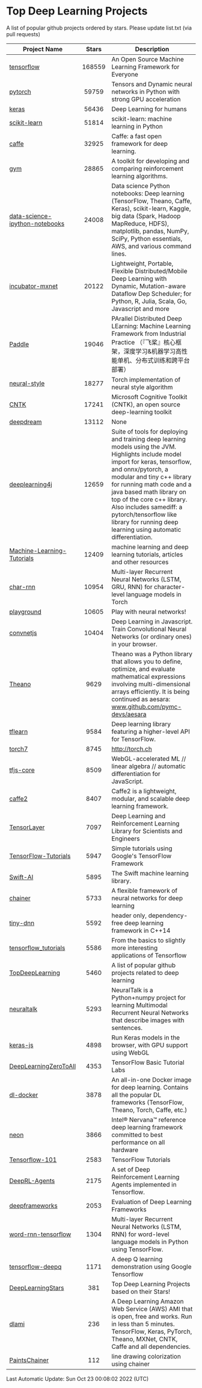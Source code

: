 # Top Deep Learning Projects
A list of popular github projects ordered by stars.
Please update list.txt (via pull requests)

|Project Name| Stars | Description |
| ---------- |:-----:| ----------- |
| [tensorflow](https://github.com/tensorflow/tensorflow) | 168559 | An Open Source Machine Learning Framework for Everyone |
| [pytorch](https://github.com/pytorch/pytorch) | 59759 | Tensors and Dynamic neural networks in Python with strong GPU acceleration |
| [keras](https://github.com/keras-team/keras) | 56436 | Deep Learning for humans |
| [scikit-learn](https://github.com/scikit-learn/scikit-learn) | 51814 | scikit-learn: machine learning in Python |
| [caffe](https://github.com/BVLC/caffe) | 32925 | Caffe: a fast open framework for deep learning. |
| [gym](https://github.com/openai/gym) | 28865 | A toolkit for developing and comparing reinforcement learning algorithms. |
| [data-science-ipython-notebooks](https://github.com/donnemartin/data-science-ipython-notebooks) | 24008 | Data science Python notebooks: Deep learning (TensorFlow, Theano, Caffe, Keras), scikit-learn, Kaggle, big data (Spark, Hadoop MapReduce, HDFS), matplotlib, pandas, NumPy, SciPy, Python essentials, AWS, and various command lines. |
| [incubator-mxnet](https://github.com/apache/incubator-mxnet) | 20122 | Lightweight, Portable, Flexible Distributed/Mobile Deep Learning with Dynamic, Mutation-aware Dataflow Dep Scheduler; for Python, R, Julia, Scala, Go, Javascript and more |
| [Paddle](https://github.com/PaddlePaddle/Paddle) | 19046 | PArallel Distributed Deep LEarning: Machine Learning Framework from Industrial Practice （『飞桨』核心框架，深度学习&机器学习高性能单机、分布式训练和跨平台部署） |
| [neural-style](https://github.com/jcjohnson/neural-style) | 18277 | Torch implementation of neural style algorithm |
| [CNTK](https://github.com/microsoft/CNTK) | 17241 | Microsoft Cognitive Toolkit (CNTK), an open source deep-learning toolkit |
| [deepdream](https://github.com/google/deepdream) | 13112 | None |
| [deeplearning4j](https://github.com/deeplearning4j/deeplearning4j) | 12659 | Suite of tools for deploying and training deep learning models using the JVM. Highlights include model import for keras, tensorflow, and onnx/pytorch, a modular and tiny c++ library for running math code and a java based math library on top of the core c++ library. Also includes samediff: a pytorch/tensorflow like library for running deep learning using automatic differentiation. |
| [Machine-Learning-Tutorials](https://github.com/ujjwalkarn/Machine-Learning-Tutorials) | 12409 | machine learning and deep learning tutorials, articles and other resources  |
| [char-rnn](https://github.com/karpathy/char-rnn) | 10954 | Multi-layer Recurrent Neural Networks (LSTM, GRU, RNN) for character-level language models in Torch |
| [playground](https://github.com/tensorflow/playground) | 10605 | Play with neural networks! |
| [convnetjs](https://github.com/karpathy/convnetjs) | 10404 | Deep Learning in Javascript. Train Convolutional Neural Networks (or ordinary ones) in your browser. |
| [Theano](https://github.com/Theano/Theano) | 9629 | Theano was a Python library that allows you to define, optimize, and evaluate mathematical expressions involving multi-dimensional arrays efficiently. It is being continued as aesara: www.github.com/pymc-devs/aesara |
| [tflearn](https://github.com/tflearn/tflearn) | 9584 | Deep learning library featuring a higher-level API for TensorFlow. |
| [torch7](https://github.com/torch/torch7) | 8745 | http://torch.ch |
| [tfjs-core](https://github.com/tensorflow/tfjs-core) | 8509 | WebGL-accelerated ML // linear algebra // automatic differentiation for JavaScript. |
| [caffe2](https://github.com/facebookarchive/caffe2) | 8407 | Caffe2 is a lightweight, modular, and scalable deep learning framework. |
| [TensorLayer](https://github.com/tensorlayer/TensorLayer) | 7097 | Deep Learning and Reinforcement Learning Library for Scientists and Engineers  |
| [TensorFlow-Tutorials](https://github.com/nlintz/TensorFlow-Tutorials) | 5947 | Simple tutorials using Google's TensorFlow Framework |
| [Swift-AI](https://github.com/Swift-AI/Swift-AI) | 5895 | The Swift machine learning library. |
| [chainer](https://github.com/chainer/chainer) | 5733 | A flexible framework of neural networks for deep learning |
| [tiny-dnn](https://github.com/tiny-dnn/tiny-dnn) | 5592 | header only, dependency-free deep learning framework in C++14 |
| [tensorflow_tutorials](https://github.com/pkmital/tensorflow_tutorials) | 5586 | From the basics to slightly more interesting applications of Tensorflow |
| [TopDeepLearning](https://github.com/aymericdamien/TopDeepLearning) | 5460 | A list of popular github projects related to deep learning |
| [neuraltalk](https://github.com/karpathy/neuraltalk) | 5293 | NeuralTalk is a Python+numpy project for learning Multimodal Recurrent Neural Networks that describe images with sentences. |
| [keras-js](https://github.com/transcranial/keras-js) | 4898 | Run Keras models in the browser, with GPU support using WebGL |
| [DeepLearningZeroToAll](https://github.com/hunkim/DeepLearningZeroToAll) | 4353 | TensorFlow Basic Tutorial Labs |
| [dl-docker](https://github.com/floydhub/dl-docker) | 3878 | An all-in-one Docker image for deep learning. Contains all the popular DL frameworks (TensorFlow, Theano, Torch, Caffe, etc.) |
| [neon](https://github.com/NervanaSystems/neon) | 3866 | Intel® Nervana™ reference deep learning framework committed to best performance on all hardware |
| [Tensorflow-101](https://github.com/sjchoi86/Tensorflow-101) | 2583 | TensorFlow Tutorials |
| [DeepRL-Agents](https://github.com/awjuliani/DeepRL-Agents) | 2175 | A set of Deep Reinforcement Learning Agents implemented in Tensorflow. |
| [deepframeworks](https://github.com/zer0n/deepframeworks) | 2053 | Evaluation of Deep Learning Frameworks |
| [word-rnn-tensorflow](https://github.com/hunkim/word-rnn-tensorflow) | 1304 | Multi-layer Recurrent Neural Networks (LSTM, RNN) for word-level language models in Python using TensorFlow. |
| [tensorflow-deepq](https://github.com/siemanko/tensorflow-deepq) | 1171 | A deep Q learning demonstration using Google Tensorflow |
| [DeepLearningStars](https://github.com/hunkim/DeepLearningStars) | 381 | Top Deep Learning Projects based on their Stars! |
| [dlami](https://github.com/ritchieng/dlami) | 236 | A Deep Learning Amazon Web Service (AWS) AMI that is open, free and works. Run in less than 5 minutes. TensorFlow, Keras, PyTorch, Theano, MXNet, CNTK, Caffe and all dependencies. |
| [PaintsChainer](https://github.com/taizan/PaintsChainer) | 112 | line drawing colorization using chainer |

Last Automatic Update: Sun Oct 23 00:08:02 2022 (UTC)

